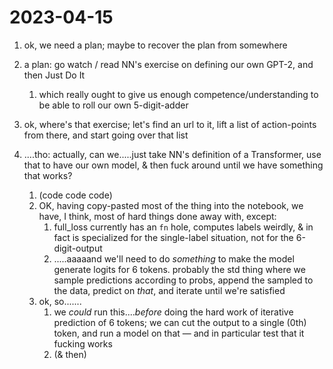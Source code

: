 # 2023-04-15

1. ok, we need a plan; maybe to recover the plan from somewhere
1. a plan: go watch / read NN's exercise on defining our own GPT-2, and then Just Do It
    1. which really ought to give us enough competence/understanding to be able to roll our own 5-digit-adder

1. ok, where's that exercise; let's find an url to it, lift a list of action-points from there, and start going over that list

1. ....tho: actually, can we.....just take NN's definition of a Transformer, use that to have our own model, & then fuck around until we have something that works?
    1. (code code code)
    1. OK, having copy-pasted most of the thing into the notebook, we have, I think, most of hard things done away with, except:
        1. full_loss currently has an `fn` hole, computes labels weirdly, & in fact is specialized for the single-label situation, not for the 6-digit-output
        1. .....aaaaand we'll need to do _something_ to make the model generate logits for 6 tokens. probably the std thing where we sample predictions according to probs, append the sampled to the data, predict on _that_, and iterate until we're satisfied
    1. ok, so.......
        1. we _could_ run this...._before_ doing the hard work of iterative prediction of 6 tokens; we can cut the output to a single (0th) token, and run a model on that — and in particular test that it fucking works
        1. (& then)
